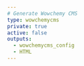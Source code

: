 ```yaml
---
# Generate Wowchemy CMS
type: wowchemycms
private: true
active: false
outputs:
  - wowchemycms_config
  - HTML
---
```

